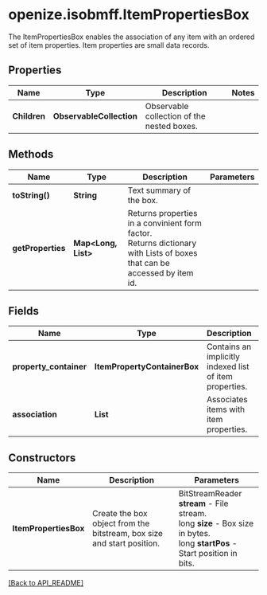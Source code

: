 # openize.isobmff.ItemPropertiesBox

The ItemPropertiesBox enables the association of any item with an ordered set of item properties.
Item properties are small data records.

## Properties

Name | Type | Description | Notes
------------ | ------------- | ------------- | -------------
**Children** | **ObservableCollection<Box>** | Observable collection of the nested boxes. | 

## Methods

Name | Type | Description | Parameters
------------ | ------------- | ------------- | -------------
**toString()** | **String** | Text summary of the box. | 
**getProperties** | **Map<Long, List<Box>>** | Returns properties in a convinient form factor.<br/>Returns dictionary with Lists of boxes that can be accessed by item id. | 

## Fields

Name | Type | Description | Notes
------------ | ------------- | ------------- | -------------
**property_container** | **ItemPropertyContainerBox** | Contains an implicitly indexed list of item properties. | 
**association** | **List<ItemPropertyAssociation>** | Associates items with item properties. | 

## Constructors

Name | Description | Parameters
------------ | ------------- | -------------
**ItemPropertiesBox** | Create the box object from the bitstream, box size and start position. | BitStreamReader **stream** - File stream.<br />long **size** - Box size in bytes.<br />long **startPos** - Start position in bits.

[[Back to API_README]](API_README.md)